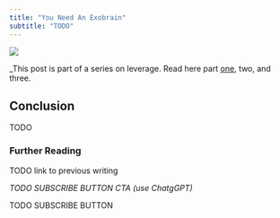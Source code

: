```yaml
---
title: "You Need An Exobrain"
subtitle: "TODO"
---
```


<!------------------ IG POST DESCRIPTION --------------------->
<!--
TODO

👉 Read the full article (link in bio)
-->

![](./image.png)

_This post is part of a series on leverage. Read here part [one](https://mieubrisse.substack.com/p/leveraged-judgment), two, and three.



Conclusion
----------
TODO

### Further Reading

TODO link to previous writing

_TODO SUBSCRIBE BUTTON CTA (use ChatgGPT)_

TODO SUBSCRIBE BUTTON



<!------------------------- ONLY LINKS BELOW HERE ----------------------------------->
[TODO]: some-link
